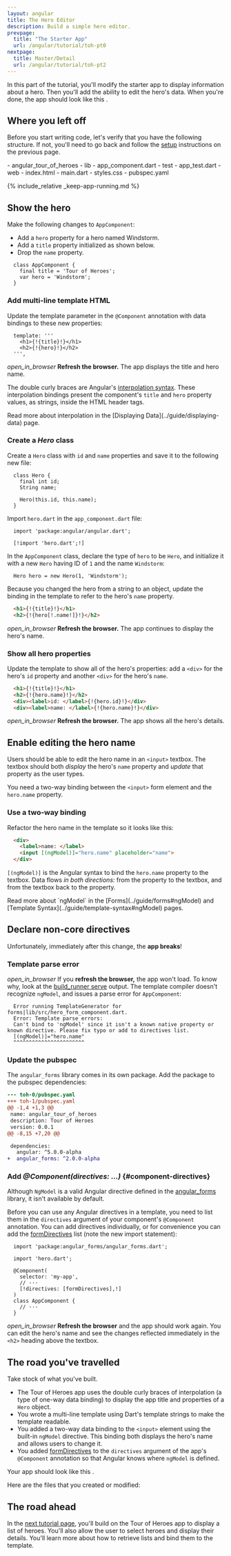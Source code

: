 ```yaml
---
layout: angular
title: The Hero Editor
description: Build a simple hero editor.
prevpage:
  title: "The Starter App"
  url: /angular/tutorial/toh-pt0
nextpage:
  title: Master/Detail
  url: /angular/tutorial/toh-pt2
---
```

<?code-excerpt path-base="examples/ng/doc/toh-1"?>
In this part of the tutorial, you'll modify the starter app to display
information about a hero. Then you'll add the ability to edit the hero's data.
When you're done, the app should look like this <live-example></live-example>.

## Where you left off

Before you start writing code, let's verify that you have the following structure.
If not, you'll need to go back and follow the [setup](toh-pt0) instructions
on the previous page.

<div class="ul-filetree" markdown="1">
- angular_tour_of_heroes
  - lib
    - app_component.dart
  - test
    - app_test.dart
  - web
    - index.html
    - main.dart
    - styles.css
  - pubspec.yaml
</div>

{% include_relative _keep-app-running.md %}

## Show the hero

Make the following changes to `AppComponent`:

- Add a `hero` property for a hero named Windstorm.
- Add a `title` property initialized as shown below.
- Drop the `name` property.

<?code-excerpt "lib/app_component_1.dart (class)" title?>
```
  class AppComponent {
    final title = 'Tour of Heroes';
    var hero = 'Windstorm';
  }
```

### Add multi-line template HTML

Update the template parameter in the `@Component` annotation with data bindings
to these new properties:

<?code-excerpt "lib/app_component_1.dart (template)" title?>
```
  template: '''
    <h1>{!{title}!}</h1>
    <h2>{!{hero}!}</h2>
  ''',
```

<i class="material-icons">open_in_browser</i>
**Refresh the browser.** The app displays the title and hero name.

The double curly braces are Angular's [interpolation syntax][]. These
interpolation bindings present the component's `title` and `hero` property
values, as strings, inside the HTML header tags.

<div class="l-sub-section" markdown="1">
  Read more about interpolation in the [Displaying Data](../guide/displaying-data) page.
</div>

### Create a _Hero_ class

Create a `Hero` class with `id` and `name` properties and
save it to the following new file:

<?code-excerpt "lib/hero.dart" title?>
```
  class Hero {
    final int id;
    String name;

    Hero(this.id, this.name);
  }
```

Import `hero.dart` in the `app_component.dart` file:

<?code-excerpt "lib/app_component_2.dart (imports)" replace="/import.*hero.*/[!$&!]/g" title?>
```
  import 'package:angular/angular.dart';

  [!import 'hero.dart';!]
```

In the `AppComponent` class, declare the type of `hero` to be `Hero`, and
initialize it with a new `Hero` having ID of `1` and the name `Windstorm`:

<?code-excerpt "lib/app_component.dart (hero)" title?>
```
  Hero hero = new Hero(1, 'Windstorm');
```

Because you changed the hero from a string to an object, update the binding in
the template to refer to the hero's `name` property.

<?code-excerpt "lib/app_component_2.dart (template)" remove="/'|div/" replace="/\.name/[!$&!]/g"?>
```html
  <h1>{!{title}!}</h1>
  <h2>{!{hero[!.name!]}!}</h2>
```

<i class="material-icons">open_in_browser</i>
**Refresh the browser.** The app continues to display the hero's name.

### Show all hero properties

Update the template to show all of the hero's properties: add a `<div>` for the
hero's `id` property and another `<div>` for the hero's `name`.

<?code-excerpt "lib/app_component_2.dart (template)" remove="'" title?>
```html
  <h1>{!{title}!}</h1>
  <h2>{!{hero.name}!}</h2>
  <div><label>id: </label>{!{hero.id}!}</div>
  <div><label>name: </label>{!{hero.name}!}</div>
```

<i class="material-icons">open_in_browser</i>
**Refresh the browser.** The app shows all the hero's details.

## Enable editing the hero name

Users should be able to edit the hero name in an `<input>` textbox.
The textbox should both _display_ the hero's `name` property
and _update_ that property as the user types.

You need a two-way binding between the `<input>` form element and the `hero.name` property.

### Use a two-way binding

Refactor the hero name in the template so it looks like this:

<?code-excerpt "lib/app_component.dart (template)" remove="/h\d|id|'/"?>
```html
  <div>
    <label>name: </label>
    <input [(ngModel)]="hero.name" placeholder="name">
  </div>
```

`[(ngModel)]` is the Angular syntax to bind the `hero.name` property
to the textbox.
Data flows _in both directions:_ from the property to the textbox,
and from the textbox back to the property.

<div class="l-sub-section" markdown="1">
  Read more about `ngModel` in the
  [Forms](../guide/forms#ngModel) and
  [Template Syntax](../guide/template-syntax#ngModel) pages.
</div>

## Declare non-core directives

Unfortunately, immediately after this change, the **app breaks**!

### Template parse error

<i class="material-icons">open_in_browser</i>
If you **refresh the browser,** the app won't load.
To know why, look at the [build_runner serve][] output. The template
compiler doesn't recognize `ngModel`, and issues a parse error for
`AppComponent`:

```nocode
  Error running TemplateGenerator for forms|lib/src/hero_form_component.dart.
  Error: Template parse errors:
  Can't bind to 'ngModel' since it isn't a known native property or known directive. Please fix typo or add to directives list.
  [(ngModel)]="hero.name"
  ^^^^^^^^^^^^^^^^^^^^^^^
```

### Update the pubspec

<?code-excerpt path-base="examples/ng/doc"?>

The `angular_forms` library comes in its own package. Add the package to the pubspec dependencies:

<?code-excerpt "toh-0/pubspec.yaml" diff-with="toh-1/pubspec.yaml" from="dependencies" to="angular_forms"?>
```diff
--- toh-0/pubspec.yaml
+++ toh-1/pubspec.yaml
@@ -1,4 +1,3 @@
 name: angular_tour_of_heroes
 description: Tour of Heroes
 version: 0.0.1
@@ -8,15 +7,20 @@

 dependencies:
   angular: ^5.0.0-alpha
+  angular_forms: ^2.0.0-alpha
```

<?code-excerpt path-base="examples/ng/doc/toh-1"?>

### Add _@Component(directives: ...)_ {#component-directives}

Although `NgModel` is a valid Angular directive defined in the [angular_forms][]
library, it isn't available by default.

Before you can use any Angular directives in a template,
you need to list them in the `directives` argument of your component's
`@Component` annotation. You can add directives individually, or for
convenience you can add the [formDirectives][] list
(note the new import statement):

<?code-excerpt "lib/app_component.dart (directives)" replace="/directives:.*/[!$&!]/g" title?>
```
  import 'package:angular_forms/angular_forms.dart';

  import 'hero.dart';

  @Component(
    selector: 'my-app',
    // ···
    [!directives: [formDirectives],!]
  )
  class AppComponent {
    // ···
  }
```

<i class="material-icons">open_in_browser</i> **Refresh the browser** and the
app should work again. You can edit the hero's name and see the changes
reflected immediately in the `<h2>` heading above the textbox.

## The road you've travelled

Take stock of what you've built.

* The Tour of Heroes app uses the double curly braces of interpolation (a type of one-way data binding)
  to display the app title and properties of a `Hero` object.
* You wrote a multi-line template using Dart's template strings to make the template readable.
* You added a two-way data binding to the `<input>` element
  using the built-in `ngModel` directive. This binding both displays the hero's
  name and allows users to change it.
* You added [formDirectives][] to the `directives` argument of the app's
  `@Component` annotation so that Angular knows where `ngModel` is defined.

Your app should look like this <live-example></live-example>.

Here are the files that you created or modified:

<code-tabs>
  <?code-pane "lib/app_component.dart" linenums?>
  <?code-pane "lib/hero.dart" linenums?>
</code-tabs>

## The road ahead

In the [next tutorial page](toh-pt2), you'll build on the Tour of Heroes app to display a list of heroes.
You'll also allow the user to select heroes and display their details.
You'll learn more about how to retrieve lists and bind them to the template.

[angular_forms]: /api/angular_forms
[build_runner serve]: /tools/build_runner#serve
[formDirectives]: /api/angular_forms/angular_forms/formDirectives-constant
[interpolation syntax]: /angular/guide/template-syntax#interpolation
